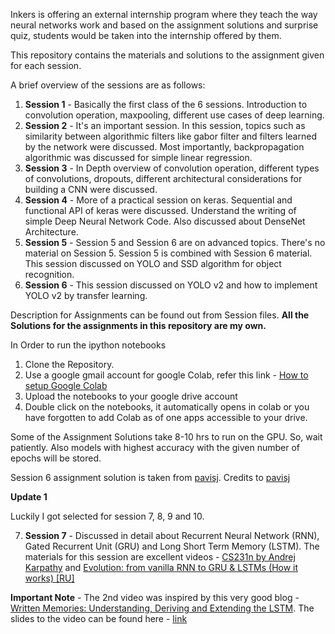 Inkers is offering an external internship program where they teach the way neural networks work and based on the assignment solutions and surprise quiz, students would be taken into the internship offered by them.

This repository contains the materials and solutions to the assignment given for each session. 

A brief overview of the sessions are as follows:
1.  **Session 1** - Basically the first class of the 6 sessions. Introduction to convolution operation, maxpooling, different                     use cases of deep learning.
2.  **Session 2** - It's an important session. In this session, topics such as similarity between algorithmic filters like                         gabor filter and filters learned by the network were discussed. Most importantly, backpropagation                             algorithmic was discussed for simple linear regression.
3.  **Session 3** - In Depth overview of convolution operation, different types of convolutions, dropouts, different                               architectural considerations for building a CNN were discussed.
4.  **Session 4** - More of a practical session on keras. Sequential and functional API of keras were discussed. Understand                       the writing of simple Deep Neural Network Code. Also discussed about DenseNet Architecture.
5.  **Session 5** - Session 5 and Session 6 are on advanced topics. There's no material on Session 5. Session 5 is combined                       with Session 6 material. This session discussed on YOLO and SSD algorithm for object recognition.
6.  **Session 6** - This session discussed on YOLO v2 and how to implement YOLO v2 by transfer learning.

Description for Assignments can be found out from Session files.
**All the Solutions for the assignments in this repository are my own.**

In Order to run the ipython notebooks

1. Clone the Repository.
2. Use a google gmail account for google Colab, refer this link - [How to setup Google Colab](https://medium.com/deep-learning-turkey/google-colab-free-gpu-tutorial-e113627b9f5d)
3. Upload the notebooks to your google drive account
4. Double click on the notebooks, it automatically opens in colab or you have forgotten to add Colab as of one apps accessible    to your drive.

Some of the Assignment Solutions take 8-10 hrs to run on the GPU. So, wait patiently. Also models with highest accuracy with the given number of epochs will be stored. 

Session 6 assignment solution is taken from [pavisj](https://github.com/pavisj/YoloV3_video_colab/blob/master/Yolo_Darknet_Video_Without_Display.ipynb). Credits to [pavisj](https://github.com/pavisj)

**Update 1**

Luckily I got selected for session 7, 8, 9 and 10. 

7. **Session 7** - Discussed in detail about Recurrent Neural Network (RNN), Gated Recurrent Unit (GRU) and Long Short Term                      Memory (LSTM). The materials for this session are excellent videos - [CS231n by Andrej Karpathy](https://www.youtube.com/watch?v=yCC09vCHzF8&index=10&list=PLkt2uSq6rBVctENoVBg1TpCC7OQi31AlC) and [Evolution: from vanilla RNN to GRU & LSTMs (How it works) [RU]](https://www.youtube.com/watch?v=lycKqccytfU&feature=youtu.be)

  **Important Note** - The 2nd video was inspired by this very good blog - [Written Memories: Understanding,                                          Deriving and Extending the LSTM](https://r2rt.com/written-memories-understanding-deriving-and-extending-the-lstm.html). The slides to the video can be found here - [link](https://docs.google.com/presentation/d/1UHXrKL1oTdgMLoAHHPfMM_srDO0BCyJXPmhe4DNh_G8/pub?start=false&loop=false&delayms=3000&slide=id.g24de73a70b_0_1267)
